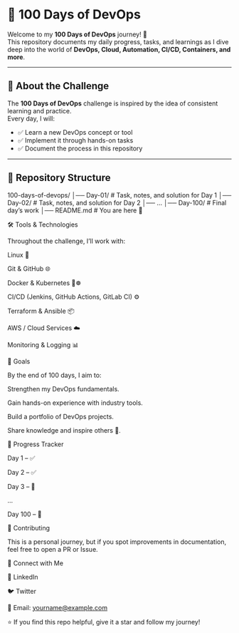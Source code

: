# 🚀 100 Days of DevOps

Welcome to my **100 Days of DevOps** journey! 🎯  
This repository documents my daily progress, tasks, and learnings as I dive deep into the world of **DevOps, Cloud, Automation, CI/CD, Containers, and more**.

---

## 📌 About the Challenge
The **100 Days of DevOps** challenge is inspired by the idea of consistent learning and practice.  
Every day, I will:  
- ✅ Learn a new DevOps concept or tool  
- ✅ Implement it through hands-on tasks  
- ✅ Document the process in this repository  

---

## 📂 Repository Structure
100-days-of-devops/
│── Day-01/         # Task, notes, and solution for Day 1
│── Day-02/         # Task, notes, and solution for Day 2
│── ...
│── Day-100/        # Final day’s work
│── README.md       # You are here 🚀

🛠️ Tools & Technologies

Throughout the challenge, I’ll work with:

Linux 🐧

Git & GitHub 🌐

Docker & Kubernetes 🐳☸️

CI/CD (Jenkins, GitHub Actions, GitLab CI) ⚙️

Terraform & Ansible 📦

AWS / Cloud Services ☁️

Monitoring & Logging 📊

🎯 Goals

By the end of 100 days, I aim to:

Strengthen my DevOps fundamentals.

Gain hands-on experience with industry tools.

Build a portfolio of DevOps projects.

Share knowledge and inspire others 🚀.

📆 Progress Tracker

 Day 1 – ✅

 Day 2 – ✅

 Day 3 – 🔄

 ...

 Day 100 – 🎉

🤝 Contributing

This is a personal journey, but if you spot improvements in documentation, feel free to open a PR or Issue.

🌟 Connect with Me

💼 LinkedIn

🐦 Twitter

📧 Email: yourname@example.com

⭐ If you find this repo helpful, give it a star and follow my journey!
```bash
